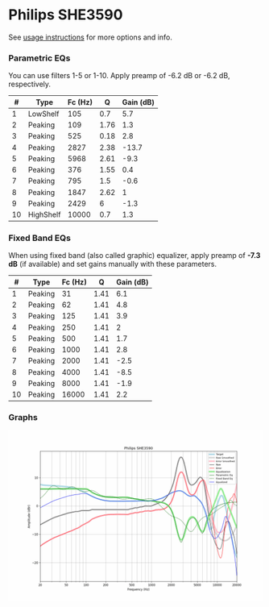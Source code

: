 # Philips SHE3590
See [usage instructions](https://github.com/jaakkopasanen/AutoEq#usage) for more options and info.

### Parametric EQs
You can use filters 1-5 or 1-10. Apply preamp of -6.2 dB or -6.2 dB, respectively.

|   # | Type      |   Fc (Hz) |    Q |   Gain (dB) |
|-----|-----------|-----------|------|-------------|
|   1 | LowShelf  |       105 | 0.7  |         5.7 |
|   2 | Peaking   |       109 | 1.76 |         1.3 |
|   3 | Peaking   |       525 | 0.18 |         2.8 |
|   4 | Peaking   |      2827 | 2.38 |       -13.7 |
|   5 | Peaking   |      5968 | 2.61 |        -9.3 |
|   6 | Peaking   |       376 | 1.55 |         0.4 |
|   7 | Peaking   |       795 | 1.5  |        -0.6 |
|   8 | Peaking   |      1847 | 2.62 |         1   |
|   9 | Peaking   |      2429 | 6    |        -1.3 |
|  10 | HighShelf |     10000 | 0.7  |         1.3 |

### Fixed Band EQs
When using fixed band (also called graphic) equalizer, apply preamp of **-7.3 dB** (if available) and set gains manually with these parameters.

|   # | Type    |   Fc (Hz) |    Q |   Gain (dB) |
|-----|---------|-----------|------|-------------|
|   1 | Peaking |        31 | 1.41 |         6.1 |
|   2 | Peaking |        62 | 1.41 |         4.8 |
|   3 | Peaking |       125 | 1.41 |         3.9 |
|   4 | Peaking |       250 | 1.41 |         2   |
|   5 | Peaking |       500 | 1.41 |         1.7 |
|   6 | Peaking |      1000 | 1.41 |         2.8 |
|   7 | Peaking |      2000 | 1.41 |        -2.5 |
|   8 | Peaking |      4000 | 1.41 |        -8.5 |
|   9 | Peaking |      8000 | 1.41 |        -1.9 |
|  10 | Peaking |     16000 | 1.41 |         2.2 |

### Graphs
![](./Philips%20SHE3590.png)
